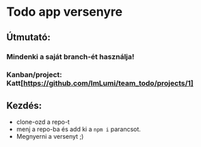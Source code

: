 # Todo app versenyre

## Útmutató:
  ### Mindenki a saját branch-ét használja!
  ### Kanban/project: Katt[https://github.com/ImLumi/team_todo/projects/1]


## Kezdés:
- clone-ozd a repo-t
- menj a repo-ba és add ki a `npm i` parancsot.
- Megnyerni a versenyt ;)